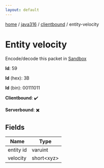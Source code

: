 ```yaml
---
layout: default
---
```


[home](/)  /  [java316](/protocol/java316)  /  [clientbound](/protocol/java316/clientbound)  /  entity-velocity

# Entity velocity

Encode/decode this packet in [Sandbox](../../../sandbox/java316#clientbound.entity_velocity)

**Id**: 59

**Id** (hex): 3B

**Id** (bin): 00111011

**Clientbound**: ✔️

**Serverbound**: ✖️

## Fields

Name | Type
---|---
entity id | varuint
velocity | short&lt;xyz&gt;
